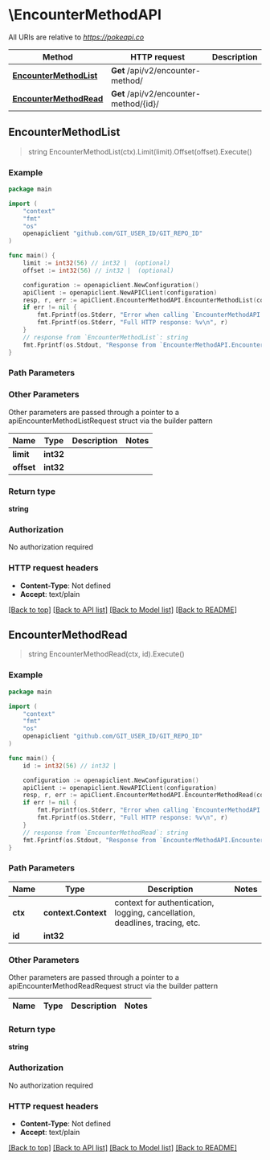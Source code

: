 # \EncounterMethodAPI

All URIs are relative to *https://pokeapi.co*

Method | HTTP request | Description
------------- | ------------- | -------------
[**EncounterMethodList**](EncounterMethodAPI.md#EncounterMethodList) | **Get** /api/v2/encounter-method/ | 
[**EncounterMethodRead**](EncounterMethodAPI.md#EncounterMethodRead) | **Get** /api/v2/encounter-method/{id}/ | 



## EncounterMethodList

> string EncounterMethodList(ctx).Limit(limit).Offset(offset).Execute()



### Example

```go
package main

import (
	"context"
	"fmt"
	"os"
	openapiclient "github.com/GIT_USER_ID/GIT_REPO_ID"
)

func main() {
	limit := int32(56) // int32 |  (optional)
	offset := int32(56) // int32 |  (optional)

	configuration := openapiclient.NewConfiguration()
	apiClient := openapiclient.NewAPIClient(configuration)
	resp, r, err := apiClient.EncounterMethodAPI.EncounterMethodList(context.Background()).Limit(limit).Offset(offset).Execute()
	if err != nil {
		fmt.Fprintf(os.Stderr, "Error when calling `EncounterMethodAPI.EncounterMethodList``: %v\n", err)
		fmt.Fprintf(os.Stderr, "Full HTTP response: %v\n", r)
	}
	// response from `EncounterMethodList`: string
	fmt.Fprintf(os.Stdout, "Response from `EncounterMethodAPI.EncounterMethodList`: %v\n", resp)
}
```

### Path Parameters



### Other Parameters

Other parameters are passed through a pointer to a apiEncounterMethodListRequest struct via the builder pattern


Name | Type | Description  | Notes
------------- | ------------- | ------------- | -------------
 **limit** | **int32** |  | 
 **offset** | **int32** |  | 

### Return type

**string**

### Authorization

No authorization required

### HTTP request headers

- **Content-Type**: Not defined
- **Accept**: text/plain

[[Back to top]](#) [[Back to API list]](../README.md#documentation-for-api-endpoints)
[[Back to Model list]](../README.md#documentation-for-models)
[[Back to README]](../README.md)


## EncounterMethodRead

> string EncounterMethodRead(ctx, id).Execute()



### Example

```go
package main

import (
	"context"
	"fmt"
	"os"
	openapiclient "github.com/GIT_USER_ID/GIT_REPO_ID"
)

func main() {
	id := int32(56) // int32 | 

	configuration := openapiclient.NewConfiguration()
	apiClient := openapiclient.NewAPIClient(configuration)
	resp, r, err := apiClient.EncounterMethodAPI.EncounterMethodRead(context.Background(), id).Execute()
	if err != nil {
		fmt.Fprintf(os.Stderr, "Error when calling `EncounterMethodAPI.EncounterMethodRead``: %v\n", err)
		fmt.Fprintf(os.Stderr, "Full HTTP response: %v\n", r)
	}
	// response from `EncounterMethodRead`: string
	fmt.Fprintf(os.Stdout, "Response from `EncounterMethodAPI.EncounterMethodRead`: %v\n", resp)
}
```

### Path Parameters


Name | Type | Description  | Notes
------------- | ------------- | ------------- | -------------
**ctx** | **context.Context** | context for authentication, logging, cancellation, deadlines, tracing, etc.
**id** | **int32** |  | 

### Other Parameters

Other parameters are passed through a pointer to a apiEncounterMethodReadRequest struct via the builder pattern


Name | Type | Description  | Notes
------------- | ------------- | ------------- | -------------


### Return type

**string**

### Authorization

No authorization required

### HTTP request headers

- **Content-Type**: Not defined
- **Accept**: text/plain

[[Back to top]](#) [[Back to API list]](../README.md#documentation-for-api-endpoints)
[[Back to Model list]](../README.md#documentation-for-models)
[[Back to README]](../README.md)

